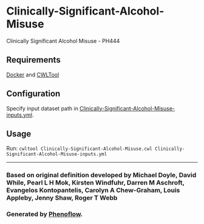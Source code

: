 # Clinically-Significant-Alcohol-Misuse

Clinically Significant Alcohol Misuse - PH444

## Requirements

[Docker](https://docs.docker.com/install/) and [CWLTool](https://github.com/common-workflow-language/cwltool#install)

## Configuration

Specify input dataset path in [Clinically-Significant-Alcohol-Misuse-inputs.yml](Clinically-Significant-Alcohol-Misuse-inputs.yml).

## Usage

Run: `cwltool Clinically-Significant-Alcohol-Misuse.cwl Clinically-Significant-Alcohol-Misuse-inputs.yml`

***

### Based on original definition developed by Michael Doyle, David While, Pearl L H Mok, Kirsten Windfuhr, Darren M Aschroft, Evangelos Kontopantelis, Carolyn A Chew-Graham, Louis Appleby, Jenny Shaw, Roger T Webb
### Generated by [Phenoflow](https://kclhi.org/phenoflow).
